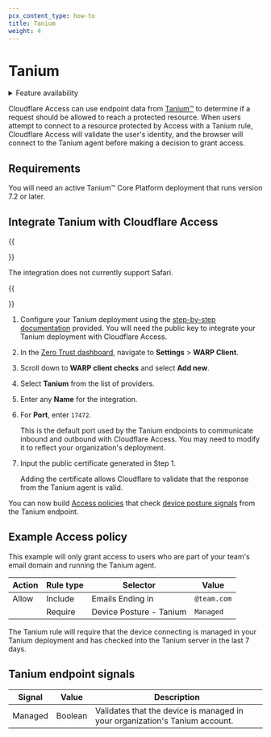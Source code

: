 ```yaml
---
pcx_content_type: how-to
title: Tanium
weight: 4
---
```


# Tanium

<details>
<summary>Feature availability</summary>
<div>

| Operating Systems          | [WARP mode required](/cloudflare-one/connections/connect-devices/warp/#warp-client-modes) | [Zero Trust plans](https://www.cloudflare.com/teams-pricing/) |
| -------------------------- | ----------------------------------------------------------------------------------------- | ------------------------------------------------------------- |
| Any OS supported by Tanium | WARP with Gateway                                                                         | All plans                                                     |

</div>
</details>

Cloudflare Access can use endpoint data from [Tanium™](https://www.tanium.com/) to determine if a request should be allowed to reach a protected resource. When users attempt to connect to a resource protected by Access with a Tanium rule, Cloudflare Access will validate the user's identity, and the browser will connect to the Tanium agent before making a decision to grant access.

## Requirements

You will need an active Tanium™ Core Platform deployment that runs version 7.2 or later.

## Integrate Tanium with Cloudflare Access

{{<Aside>}}

The integration does not currently support Safari.

{{</Aside>}}

1. Configure your Tanium deployment using the [step-by-step documentation](https://docs.tanium.com/endpoint_identity/endpoint_identity/userguide.html) provided. You will need the public key to integrate your Tanium deployment with Cloudflare Access.

2. In the [Zero Trust dashboard](https://one.dash.cloudflare.com), navigate to **Settings** > **WARP Client**.

3. Scroll down to **WARP client checks** and select **Add new**.

4. Select **Tanium** from the list of providers.

5. Enter any **Name** for the integration.

6. For **Port**, enter `17472`.

   This is the default port used by the Tanium endpoints to communicate inbound and outbound with Cloudflare Access. You may need to modify it to reflect your organization's deployment.

7. Input the public certificate generated in Step 1.

   Adding the certificate allows Cloudflare to validate that the response from the Tanium agent is valid.

You can now build [Access policies](/cloudflare-one/policies/access/) that check [device posture signals](#tanium-endpoint-signals) from the Tanium endpoint.

## Example Access policy

This example will only grant access to users who are part of your team's email domain and running the Tanium agent.

| Action | Rule type | Selector                | Value       |
| ------ | --------- | ----------------------- | ----------- |
| Allow  | Include   | Emails Ending in        | `@team.com` |
|        | Require   | Device Posture - Tanium | `Managed`   |

The Tanium rule will require that the device connecting is managed in your Tanium deployment and has checked into the Tanium server in the last 7 days.

## Tanium endpoint signals

| Signal  | Value   | Description                                                                 |
| ------- | ------- | --------------------------------------------------------------------------- |
| Managed | Boolean | Validates that the device is managed in your organization's Tanium account. |
